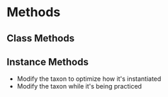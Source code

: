 # Methods

## Class Methods

## Instance Methods

- Modify the taxon to optimize how it's instantiated
- Modify the taxon while it's being practiced